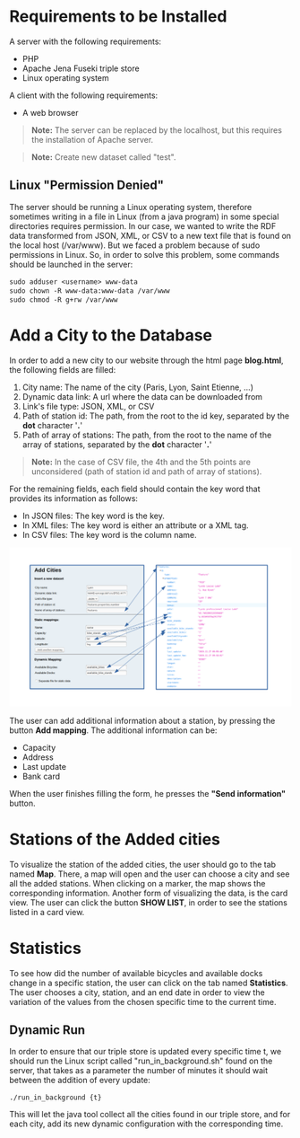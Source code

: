# Requirements to be Installed
A server with the following requirements:
* PHP
* Apache Jena Fuseki triple store 
* Linux operating system

A client with the following requirements:
* A web browser

> **Note:** The server can be replaced by the localhost, but this requires the installation of Apache server.  
  
> **Note:** Create new dataset called "test".



## Linux "Permission Denied"
The server should be running a Linux operating system, therefore sometimes writing in a file in Linux (from a java program) in some special directories requires permission. In our case, we wanted to write the RDF data transformed from JSON, XML, or CSV to a new text file that is found on the local host (/var/www). But we faced a problem because of sudo permissions in Linux. So, in order to solve this problem, some commands should be launched in the server:
```
sudo adduser <username> www-data
sudo chown -R www-data:www-data /var/www
sudo chmod -R g+rw /var/www
```

# Add a City to the Database
In order to add a new city to our website through the html page **blog.html**, the following fields are filled:
1. City name: The name of the city (Paris, Lyon, Saint Etienne, ...)
2. Dynamic data link: A url where the data can be downloaded from
3. Link's file type: JSON, XML, or CSV
4. Path of station id: The path, from the root to the id key, separated by the **dot** character '**.**' 
5. Path of array of stations: The path, from the root to the name of the array of stations, separated by the **dot** character '**.**' 
> **Note:** In the case of CSV file, the 4th and the 5th points are unconsidered (path of station id and path of array of stations).

For the remaining fields, each field should contain the key word that provides its information as follows:
* In JSON files: The key word is the key.
* In XML files: The key word is either an attribute or a XML tag.
* In CSV files: The key word is the column name.

![GitHub Logo](Bicycle_Website/images/get_started.png)

The user can add additional information about a station, by pressing the button **Add mapping**. The additional information can be:
* Capacity
* Address
* Last update
* Bank card

When the user finishes filling the form, he presses the **"Send information"** button.

# Stations of the Added cities

To visualize the station of the added cities, the user should go to the tab named **Map**. There, a map will open and the user can choose a city and see all the added stations. When clicking on a marker, the map shows the corresponding information.
Another form of visualizing the data, is the card view. The user can click the button **SHOW LIST**, in order to see the stations listed in a card view.

# Statistics
To see how did the number of available bicycles and available docks change in a specific station, the user can click on the tab named **Statistics**. 
The user chooses a city, station, and an end date in order to view the variation of the values from the chosen specific time to the current time. 

## Dynamic Run
In order to ensure that our triple store is updated every specific time t, we should run the Linux script called "run_in_background.sh" found on the server, that takes as a parameter the number of minutes it should wait between the addition of every update:
```
./run_in_background {t}
```
This will let the java tool collect all the cities found in our triple store, and for each city, add its new dynamic configuration with the corresponding time.
